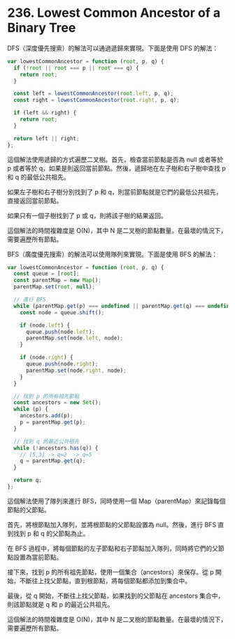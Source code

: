 # 236. Lowest Common Ancestor of a Binary Tree

DFS（深度優先搜索）的解法可以通過遞歸來實現。下面是使用 DFS 的解法：

```javascript
var lowestCommonAncestor = function (root, p, q) {
  if (!root || root === p || root === q) {
    return root;
  }

  const left = lowestCommonAncestor(root.left, p, q);
  const right = lowestCommonAncestor(root.right, p, q);

  if (left && right) {
    return root;
  }

  return left || right;
};
```

這個解法使用遞歸的方式遍歷二叉樹。首先，檢查當前節點是否為 null 或者等於 p 或者等於 q，如果是則返回當前節點。然後，遞歸地在左子樹和右子樹中查找 p 和 q 的最低公共祖先。

如果左子樹和右子樹分別找到了 p 和 q，則當前節點就是它們的最低公共祖先，直接返回當前節點。

如果只有一個子樹找到了 p 或 q，則將該子樹的結果返回。

這個解法的時間複雜度是 O(N)，其中 N 是二叉樹的節點數量。在最壞的情況下，需要遍歷所有節點。

BFS（廣度優先搜索）的解法可以使用隊列來實現。下面是使用 BFS 的解法：

```javascript
var lowestCommonAncestor = function (root, p, q) {
  const queue = [root];
  const parentMap = new Map();
  parentMap.set(root, null);

  // 進行 BFS
  while (parentMap.get(p) === undefined || parentMap.get(q) === undefined) {
    const node = queue.shift();

    if (node.left) {
      queue.push(node.left);
      parentMap.set(node.left, node);
    }

    if (node.right) {
      queue.push(node.right);
      parentMap.set(node.right, node);
    }
  }

  // 找到 p 的所有祖先節點
  const ancestors = new Set();
  while (p) {
    ancestors.add(p);
    p = parentMap.get(p);
  }

  // 找到 q 的最近公共祖先
  while (!ancestors.has(q)) {
    // [5,3] -> q=2  -> q=5
    q = parentMap.get(q);
  }

  return q;
};
```

這個解法使用了隊列來進行 BFS，同時使用一個 Map（parentMap）來記錄每個節點的父節點。

首先，將根節點加入隊列，並將根節點的父節點設置為 null。然後，進行 BFS 直到找到 p 和 q 的父節點為止。

在 BFS 過程中，將每個節點的左子節點和右子節點加入隊列，同時將它們的父節點設置為當前節點。

接下來，找到 p 的所有祖先節點，使用一個集合（ancestors）來保存。從 p 開始，不斷往上找父節點，直到根節點，將每個節點都添加到集合中。

最後，從 q 開始，不斷往上找父節點，如果找到的父節點在 ancestors 集合中，則該節點就是 q 和 p 的最近公共祖先。

這個解法的時間複雜度是 O(N)，其中 N 是二叉樹的節點數量。在最壞的情況下，需要遍歷所有節點。
